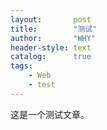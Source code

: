 ```yaml
---
layout:       post
title:        "测试"
author:       "WHY"
header-style: text
catalog:      true
tags:
    - Web
    - test
---
```


这是一个测试文章。